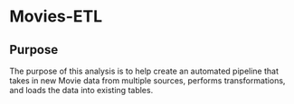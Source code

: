# Movies-ETL
## Purpose
The purpose of this analysis is to help create an automated pipeline that takes in new Movie data from multiple sources, performs transformations, and loads the data into existing tables.
